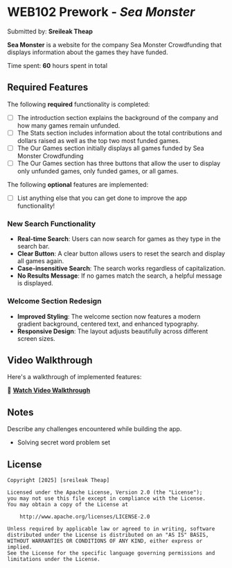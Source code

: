 # WEB102 Prework - *Sea Monster*

Submitted by: **Sreileak Theap**

**Sea Monster** is a website for the company Sea Monster Crowdfunding that displays information about the games they have funded.

Time spent: **60** hours spent in total

## Required Features

The following **required** functionality is completed:

* [ ] The introduction section explains the background of the company and how many games remain unfunded.
* [ ] The Stats section includes information about the total contributions and dollars raised as well as the top two most funded games.
* [ ] The Our Games section initially displays all games funded by Sea Monster Crowdfunding
* [ ] The Our Games section has three buttons that allow the user to display only unfunded games, only funded games, or all games.

The following **optional** features are implemented:

* [ ] List anything else that you can get done to improve the app functionality!

### New Search Functionality
- **Real-time Search**: Users can now search for games as they type in the search bar.
- **Clear Button**: A clear button allows users to reset the search and display all games again.
- **Case-insensitive Search**: The search works regardless of capitalization.
- **No Results Message**: If no games match the search, a helpful message is displayed.

### Welcome Section Redesign
- **Improved Styling**: The welcome section now features a modern gradient background, centered text, and enhanced typography.
- **Responsive Design**: The layout adjusts beautifully across different screen sizes.

## Video Walkthrough

Here's a walkthrough of implemented features:

🎥 **[Watch Video Walkthrough](https://www.loom.com/share/d1f23aced6c94f4ca38fdaecbfbcbaaf?sid=cf2978a0-1a71-46bd-b752-a8dfb766c5c2)**


## Notes

Describe any challenges encountered while building the app.
* Solving secret word problem set 



## License

    Copyright [2025] [sreileak Theap]

    Licensed under the Apache License, Version 2.0 (the "License");
    you may not use this file except in compliance with the License.
    You may obtain a copy of the License at

        http://www.apache.org/licenses/LICENSE-2.0

    Unless required by applicable law or agreed to in writing, software
    distributed under the License is distributed on an "AS IS" BASIS,
    WITHOUT WARRANTIES OR CONDITIONS OF ANY KIND, either express or implied.
    See the License for the specific language governing permissions and
    limitations under the License.
